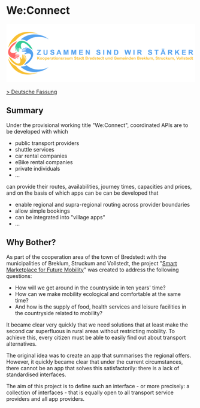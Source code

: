 # We:Connect

![BBSV](assets/logo_transparent-2048x635.png)

[> Deutsche Fassung](README-de.md)

## Summary

Under the provisional working title "We:Connect", coordinated APIs are to be developed with which

* public transport providers
* shuttle services
* car rental companies
* eBike rental companies
* private individuals
* ...

can provide their routes, availabilities, journey times, capacities and prices, and on the basis of which apps can be
can be developed that

* enable regional and supra-regional routing across provider boundaries
* allow simple bookings
* can be integrated into "village apps"
* ...

## Why Bother?

As part of the cooperation area of the town of Bredstedt with the municipalities of Breklum, Struckum and Vollstedt, the
project "[Smart Marketplace for Future Mobility](https://www.smarter-marktplatz-bredstedt.de/)" was created to address
the following questions:

* How will we get around in the countryside in ten years' time?
* How can we make mobility ecological and comfortable at the same time?
* And how is the supply of food, health services and leisure facilities in the countryside related to mobility?

It became clear very quickly that we need solutions that at least make the second car superfluous in rural areas without
restricting mobility. To achieve this, every citizen must be able to easily find out about transport alternatives.

The original idea was to create an app that summarises the regional offers. However, it quickly became clear that under
the current circumstances, there cannot be an app that solves this satisfactorily: there is a lack of standardised
interfaces.

The aim of this project is to define such an interface - or more precisely: a collection of interfaces - that is equally
open to all transport service providers and all app providers.
